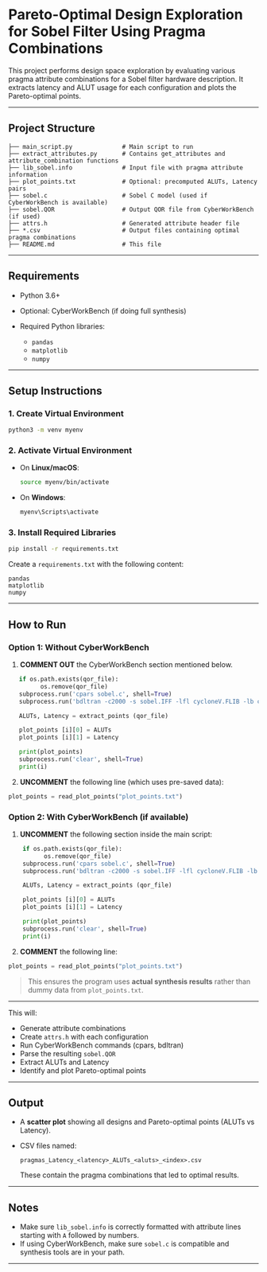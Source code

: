

# Pareto-Optimal Design Exploration for Sobel Filter Using Pragma Combinations

This project performs design space exploration by evaluating various pragma attribute combinations for a Sobel filter hardware description. It extracts latency and ALUT usage for each configuration and plots the Pareto-optimal points.

---

## Project Structure

```
├── main_script.py              # Main script to run
├── extract_attributes.py       # Contains get_attributes and attribute_combination functions
├── lib_sobel.info              # Input file with pragma attribute information
├── plot_points.txt             # Optional: precomputed ALUTs, Latency pairs
├── sobel.c                     # Sobel C model (used if CyberWorkBench is available)
├── sobel.QOR                   # Output QOR file from CyberWorkBench (if used)
├── attrs.h                     # Generated attribute header file
├── *.csv                       # Output files containing optimal pragma combinations
├── README.md                   # This file
```

---

## Requirements

* Python 3.6+
* Optional: CyberWorkBench (if doing full synthesis)
* Required Python libraries:

  * `pandas`
  * `matplotlib`
  * `numpy`

---

## Setup Instructions

### 1. Create Virtual Environment

```bash
python3 -m venv myenv
```

### 2. Activate Virtual Environment

* On **Linux/macOS**:

  ```bash
  source myenv/bin/activate
  ```
* On **Windows**:

  ```bash
  myenv\Scripts\activate
  ```

### 3. Install Required Libraries

```bash
pip install -r requirements.txt
```

Create a `requirements.txt` with the following content:

```
pandas
matplotlib
numpy
```

---

## How to Run

### Option 1: Without CyberWorkBench

1. **COMMENT OUT** the CyberWorkBench section mentioned below.
 ```python
    if os.path.exists(qor_file):
          os.remove(qor_file)
    subprocess.run('cpars sobel.c', shell=True)
    subprocess.run('bdltran -c2000 -s sobel.IFF -lfl cycloneV.FLIB -lb cycloneV.BLIB', shell=True)

    ALUTs, Latency = extract_points (qor_file)

    plot_points [i][0] = ALUTs
    plot_points [i][1] = Latency

    print(plot_points)
    subprocess.run('clear', shell=True)
    print(i)
```

2. **UNCOMMENT** the following line (which uses pre-saved data):

```python
plot_points = read_plot_points("plot_points.txt")
```

### Option 2: With CyberWorkBench (if available)

1. **UNCOMMENT** the following section inside the main script:

```python
    if os.path.exists(qor_file):
          os.remove(qor_file)
    subprocess.run('cpars sobel.c', shell=True)
    subprocess.run('bdltran -c2000 -s sobel.IFF -lfl cycloneV.FLIB -lb cycloneV.BLIB', shell=True)

    ALUTs, Latency = extract_points (qor_file)

    plot_points [i][0] = ALUTs
    plot_points [i][1] = Latency

    print(plot_points)
    subprocess.run('clear', shell=True)
    print(i)
```

2. **COMMENT** the following line:

```python
plot_points = read_plot_points("plot_points.txt")
```

> This ensures the program uses **actual synthesis results** rather than dummy data from `plot_points.txt`.

---

This will:

* Generate attribute combinations
* Create `attrs.h` with each configuration
* Run CyberWorkBench commands (cpars, bdltran)
* Parse the resulting `sobel.QOR`
* Extract ALUTs and Latency
* Identify and plot Pareto-optimal points

---

## Output

* A **scatter plot** showing all designs and Pareto-optimal points (ALUTs vs Latency).
* CSV files named:

  ```
  pragmas_Latency_<latency>_ALUTs_<aluts>_<index>.csv
  ```

  These contain the pragma combinations that led to optimal results.

---

## Notes

* Make sure `lib_sobel.info` is correctly formatted with attribute lines starting with `A` followed by numbers.
* If using CyberWorkBench, make sure `sobel.c` is compatible and synthesis tools are in your path.

---

